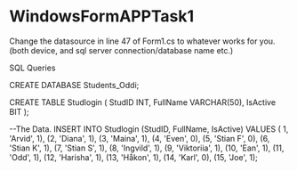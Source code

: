 # WindowsFormAPPTask1
Change the datasource in line 47 of Form1.cs to whatever works for you. (both device, and sql server connection/database name etc.)


SQL Queries








CREATE DATABASE Students_Oddi;

CREATE TABLE Studlogin (
    StudID INT,
    FullName VARCHAR(50),
    IsActive BIT
);




--The Data.
INSERT INTO Studlogin (StudID, FullName, IsActive)
VALUES ( 1, 'Arvid', 1),
(2, 'Diana', 1),
(3, 'Maina', 1),
(4, 'Even', 0),
(5, 'Stian F', 0),
(6, 'Stian K', 1),
(7, 'Stian S', 1),
(8, 'Ingvild', 1),
(9, 'Viktoriia', 1),
(10, 'Ean', 1),
(11, 'Odd', 1),
(12, 'Harisha', 1),
(13, 'Håkon', 1),
(14, 'Karl', 0), 
(15, 'Joe', 1);


